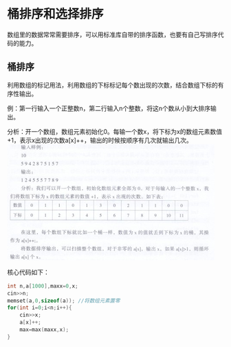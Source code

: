 # 桶排序和选择排序
数组里的数据常常需要排序，可以用标准库自带的排序函数，也要有自己写排序代码的能力。

## 桶排序
利用数组的标记用法，利用数组的下标标记每个数出现的次数，结合数组下标的有序性输出。

例：第一行输入一个正整数n，第二行输入n个整数，将这n个数从小到大排序输出。

分析：开一个数组，数组元素初始化0。每输一个数x，将下标为x的数组元素数值+1，表示x出现的次数a[x]++，输出的时候按顺序有几次就输出几次。
![输入图片说明](/imgs/2025-04-01/vq6RQg1fSxSrMXyY.jpeg)

核心代码如下：
```cpp
int n,a[1000],maxx=0,x;
cin>>n;
memset(a,0,sizeof(a)); //将数组元素置零
for(int i=0;i<n;i++){
	cin>>x;
	a[x]++;
	max=max(maxx,x);
}
```

<!--stackedit_data:
eyJoaXN0b3J5IjpbLTQ0MDcwMTc1OCwxNjU3MDc0MjQ0XX0=
-->